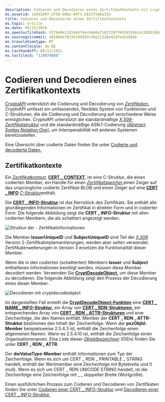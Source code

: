 ```yaml
---
description: Codieren und Decodieren eines Zertifikatkontexts mit cryptoAPI.
ms.assetid: 149d1097-5f50-40ba-84f1-b815f54ba33d
title: Codieren und Decodieren eines Zertifikatkontexts
ms.topic: article
ms.date: 05/31/2018
ms.openlocfilehash: 82f640e12034ebf4ec84e0e71013197f043453b62e1102018dcfe9ea887d6ada
ms.sourcegitcommit: e858bbe701567d4583c50a11326e42d7ea51804b
ms.translationtype: MT
ms.contentlocale: de-DE
ms.lasthandoff: 08/11/2021
ms.locfileid: "119874888"
---
```

# <a name="encoding-and-decoding-a-certificate-context"></a>Codieren und Decodieren eines Zertifikatkontexts

[*CryptoAPI*](../secgloss/c-gly.md) unterstützt die Codierung und Decodierung von [*Zertifikaten.*](../secgloss/c-gly.md) CryptoAPI umfasst ein umfassendes, flexibles System von Funktionen und C-Strukturen, die die Codierung und Decodierung auf verschiedene Weise ermöglichen. CryptoAPI unterstützt die standardmäßige [*X.509-Zertifikatstruktur*](../secgloss/x-gly.md) und die standardmäßige ASN.1-Codierung [*(Abstract Syntax Notation One),*](../secgloss/a-gly.md) um Interoperabilität mit anderen Systemen bereitzustellen.

Eine Übersicht über codierte Daten finden Sie unter [Codierte und decodierte Daten.](encoded-and-decoded-data.md)

## <a name="certificate-contexts"></a>Zertifikatkontexte

Ein [*Zertifikatkontext*](../secgloss/c-gly.md), [**CERT \_ CONTEXT**](/windows/desktop/api/Wincrypt/ns-wincrypt-cert_context), ist eine C-Struktur, die einen codierten Member, ein Handle für einen [*Zertifikatspeicher,*](../secgloss/c-gly.md)einen Zeiger auf das ursprüngliche codierte Zertifikat-BLOB und einen Zeiger auf eine [**CERT \_ INFO**](/windows/desktop/api/Wincrypt/ns-wincrypt-cert_info) [*C-Struktur*](../secgloss/c-gly.md)enthält.

Die [**CERT \_ INFO-Struktur**](/windows/desktop/api/Wincrypt/ns-wincrypt-cert_info) ist das Kernstück des Zertifikats. Sie enthält alle grundlegenden Informationen im Zertifikat in direkter Form und in codierter Form. Die folgende Abbildung zeigt die **CERT \_ INFO-Struktur** mit allen codierten Membern, die als schattiert angezeigt werden.

![Struktur der \- Zertifikatinformationen](images/certinf2.png)

Die Member **IssuerUniqueID** und **SubjectUniqueID** sind Teil der [*X.509*](../secgloss/x-gly.md) Version 2-Zertifikatimplementierungen, werden aber selten verwendet. Zertifikaterweiterungen in Version 3 ersetzen die Funktionalität dieser Member.

Wenn die in den codierten (schattierten) Membern **Issuer** und **Subject** enthaltenen Informationen benötigt werden, müssen diese Member decodiert werden. Verwenden Sie [**CryptDecodeObject,**](/windows/desktop/api/Wincrypt/nf-wincrypt-cryptdecodeobject) um diese Member zu decodieren. Die folgende Abbildung zeigt den Prozess der Decodierung eines dieser Member.

![Decodieren mit cryptdecodeobject](images/infoflow.png)

Im dargestellten Fall erstellt die [**CryptDecodeObject-Funktion**](/windows/desktop/api/Wincrypt/nf-wincrypt-cryptdecodeobject) eine [**CERT \_ NAME \_ INFO-Struktur,**](/windows/desktop/api/Wincrypt/ns-wincrypt-cert_name_info) ein Array von [**CERT \_ RDN-Strukturen,**](/windows/desktop/api/Wincrypt/ns-wincrypt-cert_rdn) ein entsprechendes Array von [**CERT \_ RDN \_ ATTR-Strukturen**](/windows/desktop/api/Wincrypt/ns-wincrypt-cert_rdn_attr) und eine Zeichenfolge, die den Namen enthält. Member der **CERT \_ RDN \_ ATTR-Struktur** bestimmen den Inhalt der Zeichenfolge. Wenn der **pszObjId-Member** beispielsweise 2.5.4.3 ist, enthält die Zeichenfolge einen allgemeinen Namen. Wenn es 2.5.4.10 ist, enthält die Zeichenfolge einen Organisationsnamen. Eine Liste dieser [*Objektbezeichner*](../secgloss/o-gly.md) (OIDs) finden Sie unter **CERT \_ RDN \_ ATTR**.

Der **dwValueType-Member** enthält Informationen zum Typ der Zeichenfolge. Wenn es sich um CERT \_ RDN \_ PRINTABLE \_ STRING handelt, enthält der Wertmember eine Zeichenfolge mit Bytebreite und 0 (null). Wenn es sich um CERT \_ RDN UNICODE STRING handelt, ist die Zeichenfolge eine Zeichenfolge mit \_ \_ doppelter Breite (Wortgröße).

Einen ausführlichen Prozess zum Codieren und Decodieren von Zertifikaten finden Sie unter [Codieren einer CERT \_ INFO-Struktur](encoding-a-cert-info-structure.md) und [Decodieren einer CERT \_ INFO-Struktur.](decoding-a-cert-info-structure.md)

 

 
